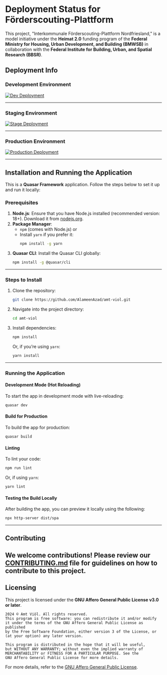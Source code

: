 
# Deployment Status for **Förderscouting-Plattform**

This project, "Interkommunale Förderscouting-Plattform Nordfriesland," is a model initiative under the **Heimat 2.0** funding program of the **Federal Ministry for Housing, Urban Development, and Building (BMWSB)** in collaboration with the **Federal Institute for Building, Urban, and Spatial Research (BBSR)**.

## Deployment Info

### Development Environment
[![Dev Deployment](https://github.com/KruscheCompany/Forderscouting-Plattform/actions/workflows/dev.yml/badge.svg)](https://github.com/AlameenAzad/amt-viol/actions/workflows/dev.yml)

---

### Staging Environment
[![Stage Deployment](https://github.com/KruscheCompany/Forderscouting-Plattform/actions/workflows/stage.yml/badge.svg)](https://github.com/AlameenAzad/amt-viol/actions/workflows/stage.yml)

---

### Production Environment
[![Production Deployment](https://github.com/KruscheCompany/Forderscouting-Plattform/actions/workflows/stage.yml/badge.svg)](https://github.com/AlameenAzad/amt-viol/actions/workflows/stage.yml)

---

## Installation and Running the Application

This is a **Quasar Framework** application. Follow the steps below to set it up and run it locally:

### Prerequisites

1. **Node.js**: Ensure that you have Node.js installed (recommended version: 18+).
   Download it from [nodejs.org](https://nodejs.org/).
2. **Package Manager**:
   - `npm` (comes with Node.js) or
   - Install `yarn` if you prefer it:
     ```bash
     npm install -g yarn
     ```
3. **Quasar CLI**: Install the Quasar CLI globally:
   ```bash
   npm install -g @quasar/cli
   ```

---

### Steps to Install

1. Clone the repository:
   ```bash
   git clone https://github.com/AlameenAzad/amt-viol.git
   ```
2. Navigate into the project directory:
   ```bash
   cd amt-viol
   ```
3. Install dependencies:
   ```bash
   npm install
   ```
   Or, if you’re using `yarn`:
   ```bash
   yarn install
   ```

---

### Running the Application

#### Development Mode (Hot Reloading)
To start the app in development mode with live-reloading:
```bash
quasar dev
```

#### Build for Production
To build the app for production:
```bash
quasar build
```

#### Linting
To lint your code:
```bash
npm run lint
```
Or, if using `yarn`:
```bash
yarn lint
```

#### Testing the Build Locally
After building the app, you can preview it locally using the following:
```bash
npx http-server dist/spa
```
---
## Contributing

We welcome contributions! Please review our [CONTRIBUTING.md](CONTRIBUTING.md) file for guidelines on how to contribute to this project.
---

## Licensing

This project is licensed under the **GNU Affero General Public License v3.0 or later**.

```
2024 © Amt Viöl. All rights reserved.
This program is free software: you can redistribute it and/or modify
it under the terms of the GNU Affero General Public License as published
by the Free Software Foundation, either version 3 of the License, or
(at your option) any later version.

This program is distributed in the hope that it will be useful,
but WITHOUT ANY WARRANTY; without even the implied warranty of
MERCHANTABILITY or FITNESS FOR A PARTICULAR PURPOSE. See the
GNU Affero General Public License for more details.
```

For more details, refer to the [GNU Affero General Public License](https://www.gnu.org/licenses/agpl-3.0.html).
